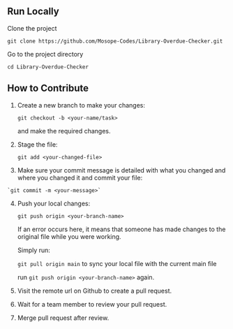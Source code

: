## Run Locally

Clone the project

```
git clone https://github.com/Mosope-Codes/Library-Overdue-Checker.git
```

Go to the project directory

```
cd Library-Overdue-Checker
```

## How to Contribute
  1. Create a new branch to make your changes:<br/>
  
     `git checkout -b <your-name/task>`<br/> 
     
      and make the required changes.<br/>
  
  2. Stage the file: <br/>
  
     `git add <your-changed-file>`<br/>
  
  3. Make sure your commit message is detailed with what you changed and where you changed it and commit your file: <br/>
  
    `git commit -m <your-message>`
    
  4. Push your local changes: <br/>
  
     `git push origin <your-branch-name>` <br/>
  
     If an error occurs here, it means that someone has made changes to the original file while you were working. <br/>
    
     Simply run:<br/>
     
     `git pull origin main`  to sync your local file with the current main file<br/>
     
     run `git push origin <your-branch-name>` again.
    
  5. Visit the remote url on Github to create a pull request.
  
  6. Wait for a team member to review your pull request.
  
  7. Merge pull request after review.
